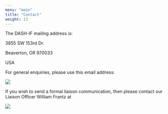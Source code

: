 ```yaml
---
menu: "main"
title: "Contact"
weight: 13
---
```



The DASH-IF mailing address is:

3855 SW 153rd Dr.

Beaverton, OR 970033

USA

For general enquiries, please use this email address:

<img src="https://dash-industry-forum.github.io/img/contact1.jpg" />
 
If you wish to send a formal liaison communication, then please contact our Liaison Officer William Frantz at 

<img src="https://dash-industry-forum.github.io/img/contact2.jpg" />


